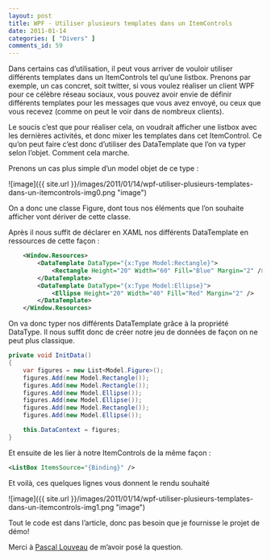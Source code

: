 ```yaml
---
layout: post
title: WPF - Utiliser plusieurs templates dans un ItemControls
date: 2011-01-14
categories: [ "Divers" ]
comments_id: 59 
---
```


Dans certains cas d’utilisation, il peut vous arriver de vouloir utiliser différents templates dans un ItemControls tel qu’une listbox. Prenons par exemple, un cas concret, soit twitter, si vous voulez réaliser un client WPF pour ce célèbre réseau sociaux, vous pouvez avoir envie de définir différents templates pour les messages que vous avez envoyé, ou ceux que vous recevez (comme on peut le voir dans de nombreux clients).

Le soucis c’est que pour réaliser cela, on voudrait afficher une listbox avec les dernières activités, et donc mixer les templates dans cet ItemControl. Ce qu’on peut faire c’est donc d’utiliser des DataTemplate que l’on va typer selon l’objet. Comment cela marche.

Prenons un cas plus simple d’un model objet de ce type :

![image]({{ site.url }}/images/2011/01/14/wpf-utiliser-plusieurs-templates-dans-un-itemcontrols-img0.png "image")

On a donc une classe Figure, dont tous nos éléments que l’on souhaite afficher vont dériver de cette classe.

Après il nous suffit de déclarer en XAML nos différents DataTemplate en ressources de cette façon :

```xml
    <Window.Resources>
        <DataTemplate DataType="{x:Type Model:Rectangle}">
            <Rectangle Height="20" Width="60" Fill="Blue" Margin="2" />
        </DataTemplate>
        <DataTemplate DataType="{x:Type Model:Ellipse}">
            <Ellipse Height="20" Width="40" Fill="Red" Margin="2" />
        </DataTemplate>
    </Window.Resources> 
```

On va donc typer nos différents DataTemplate grâce à la propriété DataType. Il nous suffit donc de créer notre jeu de données de façon on ne peut plus classique.

```csharp
private void InitData()
{
    var figures = new List<Model.Figure>();
    figures.Add(new Model.Rectangle());
    figures.Add(new Model.Rectangle());
    figures.Add(new Model.Ellipse());
    figures.Add(new Model.Ellipse());
    figures.Add(new Model.Rectangle());
    figures.Add(new Model.Ellipse());

    this.DataContext = figures;
}
```

Et ensuite de les lier à notre ItemControls de la même façon :

```xml
<ListBox ItemsSource="{Binding}" /> 
```

Et voilà, ces quelques lignes vous donnent le rendu souhaité

![image]({{ site.url }}/images/2011/01/14/wpf-utiliser-plusieurs-templates-dans-un-itemcontrols-img1.png "image")

Tout le code est dans l’article, donc pas besoin que je fournisse le projet de démo!

Merci à [Pascal Louveau](http://plouveau.wordpress.com/) de m’avoir posé la question.
